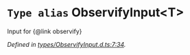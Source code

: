 # `Type alias` ObservifyInput\<T>

Input for {@link observify}

*Defined in [types/ObservifyInput.d.ts:7:34](https://github.com/Alorel/rxutils/blob/425f1cf/projects/rxutils/types/ObservifyInput.d.ts#L7).*
